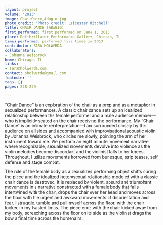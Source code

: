 ```yaml
---
layout: project
volume: '2013'
image: ChairDance_Adagio.jpg
photo_credit: 'Photo credit: Leicester Mitchell'
title: CHAIR DANCE (ADAGIO)
first_performed: first performed on June 1, 2013
place: Defibrillator Performance Gallery, Chicago, IL
times_performed: performed five times in 2013
contributor: SARA HOLWERDA
collaborators:
- Johanna Weisbrock
home: Chicago, IL
links:
- saramholwerda.com
contact: sholwerda@gmail.com
footnote: ''
tags: []
pages: 228-229

---
```


“Chair Dance” is an exploration of the chair as a prop and as a metaphor in sexualized performances. A classic chair dance sets up an idealized relationship between the female performer and a male audience member—who is implicitly seated on the chair receiving the performance. My “Chair Dance” is an intimate reinterpretation—I am surrounded closely by the audience on all sides and accompanied with improvisational acoustic violin by Johanna Weisbrock, who circles me slowly, pointing the arm of her instrument toward me. We perform an eight minute movement narrative where recognizable, sexualized movements devolve into violence as the violin melodies become discordant and the violinist falls to her knees. Throughout, I utilize movements borrowed from burlesque, strip teases, self defense and stage combat.

The role of the female body as a sexualized performing object shifts during the piece and the idealized heterosexual relationship modeled with a classic chair dance is destroyed. It is replaced by violent, absurd and triumphant movements in a narrative constructed with a female body that falls intertwined with the chair, drops the chair over her head and moves across the floor with the urgent and awkward movements of disorientation and fear. I struggle, tumble and pull myself across the floor, with the chair locked in my twisted limbs. The piece ends with the chair kicked away from my body, screeching across the floor on its side as the violinist drags the bow a final time across the horsehairs.
